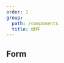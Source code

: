 ```yaml
---
order: 1
group:
  path: /components
  title: 组件
---
```


## Form

<API src="../src/Form.tsx"></API>
